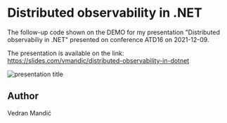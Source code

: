 # Distributed observability in .NET

The follow-up code shown on the DEMO for my presentation "Distributed observabiliy in .NET" presented on conference ATD16 on 2021-12-09.

The presentation is available on the link: https://slides.com/vmandic/distributed-observability-in-dotnet

<img src="https://i.imgur.com/meweTa6.png" alt="presentation title" />

## Author

Vedran Mandić
